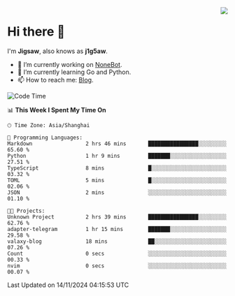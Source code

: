 <a href="#">
  <img align="right" src="https://github-readme-stats.vercel.app/api?username=j1g5awi&count_private=true&show_icons=true&title_color=80070B&text_color=B3B3B3&bg_color=212121&icon_color=80070B" />
</a>

# Hi there 👋

I'm **Jigsaw**, also knows as **j1g5aw**.

- 🔭 I’m currently working on [NoneBot](https://github.com/nonebot).
- 🌱 I’m currently learning Go and Python.
- 📫 How to reach me: [Blog](https://blog.maddestroyer.xyz/).

<!--START_SECTION:waka-->
![Code Time](http://img.shields.io/badge/Code%20Time-1%2C796%20hrs%2010%20mins-blue)

📊 **This Week I Spent My Time On** 

```text
🕑︎ Time Zone: Asia/Shanghai

💬 Programming Languages: 
Markdown                 2 hrs 46 mins       ████████████████░░░░░░░░░   65.60 % 
Python                   1 hr 9 mins         ███████░░░░░░░░░░░░░░░░░░   27.51 % 
TypeScript               8 mins              █░░░░░░░░░░░░░░░░░░░░░░░░   03.32 % 
TOML                     5 mins              █░░░░░░░░░░░░░░░░░░░░░░░░   02.06 % 
JSON                     2 mins              ░░░░░░░░░░░░░░░░░░░░░░░░░   01.10 % 

🐱‍💻 Projects: 
Unknown Project          2 hrs 39 mins       ████████████████░░░░░░░░░   62.76 % 
adapter-telegram         1 hr 15 mins        ███████░░░░░░░░░░░░░░░░░░   29.58 % 
valaxy-blog              18 mins             ██░░░░░░░░░░░░░░░░░░░░░░░   07.26 % 
Count                    0 secs              ░░░░░░░░░░░░░░░░░░░░░░░░░   00.33 % 
nvim                     0 secs              ░░░░░░░░░░░░░░░░░░░░░░░░░   00.07 % 
```


 Last Updated on 14/11/2024 04:15:53 UTC
<!--END_SECTION:waka-->
